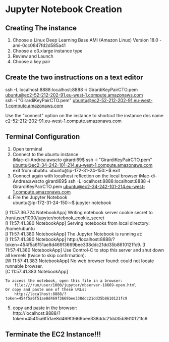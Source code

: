 
# Jupyter Notebook Creation

## Creating The instance

1. Choose a Linux Deep Learning Base AMI (Amazon Linux) Version 18.0 - ami-0cc0847fd2d585a41  
2. Choose a c3.xlarge instance type  
3. Review and Launch  
4. Choose a key pair  


## Create the two instructions on a text editor

ssh -L localhost:8888:localhost:8888 -i GirardiKeyPairCTO.pem ubuntu@ec2-52-212-202-91.eu-west-1.compute.amazonaws.com  
ssh -i "GirardiKeyPairCTO.pem" ubuntu@ec2-52-212-202-91.eu-west-1.compute.amazonaws.com  
  
Use the "connect" option on the instance to shortcut the instance dns name c2-52-212-202-91.eu-west-1.compute.amazonaws.com  


## Terminal Configuration

1. Open terminal
2. Connect to the ubuntu instance  
iMac-di-Andrea:awscto girardi69$ ssh -i "GirardiKeyPairCTO.pem" ubuntu@ec2-34-242-101-214.eu-west-1.compute.amazonaws.com  
exit from ububtu. 
ubuntu@ip-172-31-24-150:~$ exit  
3. Connect again with localhost reflection on the local browser
iMac-di-Andrea:awscto girardi69$ ssh -L localhost:8888:localhost:8888 -i GirardiKeyPairCTO.pem ubuntu@ec2-34-242-101-214.eu-west-1.compute.amazonaws.com   
4. Fire the Jupyter Notebook  
ubuntu@ip-172-31-24-150:~$ jupyter notebook  
  
[I 11:57:36.724 NotebookApp] Writing notebook server cookie secret to /run/user/1000/jupyter/notebook_cookie_secret  
[I 11:57:41.380 NotebookApp] Serving notebooks from local directory: /home/ubuntu  
[I 11:57:41.380 NotebookApp] The Jupyter Notebook is running at:  
[I 11:57:41.380 NotebookApp] http://localhost:8888/?token=454f5a6f51ae8d469f3669bee338ddc21dd35b8610121fc9. 
[I 11:57:41.380 NotebookApp] Use Control-C to stop this server and shut down all kernels (twice to skip confirmation).  
[W 11:57:41.383 NotebookApp] No web browser found: could not locate runnable browser.  
[C 11:57:41.383 NotebookApp]  
      
    To access the notebook, open this file in a browser:  
        file:///run/user/1000/jupyter/nbserver-18669-open.html  
    Or copy and paste one of these URLs:  
        http://localhost:8888/?token=454f5a6f51ae8d469f3669bee338ddc21dd35b8610121fc9  
        
5. copy and paste in the browser:  
http://localhost:8888/?token=454f5a6f51ae8d469f3669bee338ddc21dd35b8610121fc9  

## Terminate the EC2 Instance!!!
